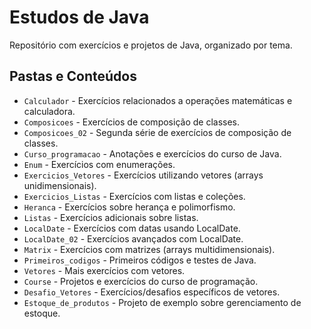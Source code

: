 # Estudos de Java

Repositório com exercícios e projetos de Java, organizado por tema.

## Pastas e Conteúdos

- `Calculador` - Exercícios relacionados a operações matemáticas e calculadora.
- `Composicoes` - Exercícios de composição de classes.
- `Composicoes_02` - Segunda série de exercícios de composição de classes.
- `Curso_programacao` - Anotações e exercícios do curso de Java.
- `Enum` - Exercícios com enumerações.
- `Exercicios_Vetores` - Exercícios utilizando vetores (arrays unidimensionais).
- `Exercicios_Listas` - Exercícios com listas e coleções.
- `Heranca` - Exercícios sobre herança e polimorfismo.
- `Listas` - Exercícios adicionais sobre listas.
- `LocalDate` - Exercícios com datas usando LocalDate.
- `LocalDate_02` - Exercícios avançados com LocalDate.
- `Matrix` - Exercícios com matrizes (arrays multidimensionais).
- `Primeiros_codigos` - Primeiros códigos e testes de Java.
- `Vetores` - Mais exercícios com vetores.
- `Course` - Projetos e exercícios do curso de programação.
- `Desafio_Vetores` - Exercícios/desafios específicos de vetores.
- `Estoque_de_produtos` - Projeto de exemplo sobre gerenciamento de estoque.
